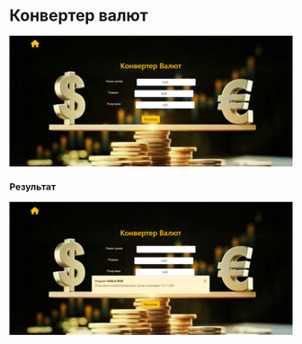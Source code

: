 # Конвертер валют



![Текст с описанием картинки](static/img/screen1.png)

### Результат

![Текст с описанием картинки](static/img/screen2.png)